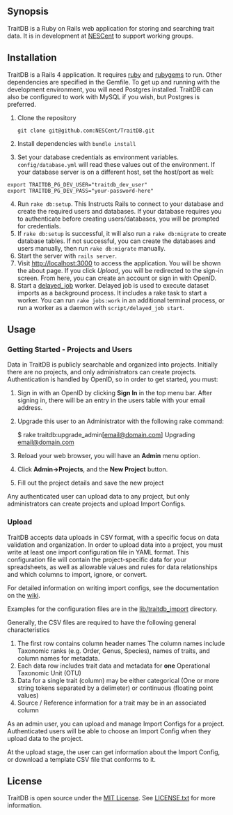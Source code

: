 ## Synopsis

TraitDB is a Ruby on Rails web application for storing and searching trait data.  It is in development at [NESCent](http://nescent.org) to support working groups.

## Installation

TraitDB is a Rails 4 application.  It requires [ruby](http://ruby-lang.org) and [rubygems](http://rubygems.org) to run.  Other dependencies are specified in the Gemfile.  To get up and running with the development environment, you will need Postgres installed.  TraitDB can also be configured to work with MySQL if you wish, but Postgres is preferred.

1. Clone the repository

    ```
    git clone git@github.com:NESCent/TraitDB.git
    ```
    
2. Install dependencies with `bundle install`
3. Set your database credentials as environment variables.  `config/database.yml` will read these values out of the environment.  If your database server is on a different host, set the host/port as well:
<pre><code>export TRAITDB_PG_DEV_USER="traitdb_dev_user"
export TRAITDB_PG_DEV_PASS="your-password-here"</code></pre>
4. Run `rake db:setup`.  This Instructs Rails to connect to your database and create the required users and databases.  If your database requires you to authenticate before creating users/databases, you will be prompted for credentials.
5. If `rake db:setup` is successful, it will also run a `rake db:migrate` to create database tables.  If not successful, you can create the databases and users manually, then run `rake db:migrate` manually.
6. Start the server with `rails server`.
7. Visit [http://localhost:3000](http://localhost:3000) to access the application.  You will be shown the about page.  If you click _Upload_, you will be redirected to the sign-in screen.  From here, you can create an account or sign in with OpenID.
8. Start a [delayed_job](https://github.com/collectiveidea/delayed_job) worker.  Delayed job is used to execute dataset imports as a background process.  It includes a rake task to start a worker.  You can run `rake jobs:work` in an additional terminal process, or run a worker as a daemon with `script/delayed_job start`.

## Usage

### Getting Started - Projects and Users

Data in TraitDB is publicly searchable and organized into projects.  Initially there are no projects, and only administrators can create projects.  Authentication is handled by OpenID, so in order to get started, you must:

1. Sign in with an OpenID by clicking __Sign In__ in the top menu bar.  After signing in, there will be an entry in the users table with your email address.
2. Upgrade this user to an Administrator with the following rake command:

    $ rake traitdb:upgrade_admin[email@domain.com]
    Upgrading email@domain.com

3. Reload your web browser, you will have an __Admin__ menu option.
4. Click __Admin->Projects__, and the __New Project__ button.
5. Fill out the project details and save the new project

Any authenticated user can upload data to any project, but only administrators can create projects and upload Import Configs.

### Upload

TraitDB accepts data uploads in CSV format, with a specific focus on data validation and organization.  In order to upload data into a project, you must write at least one import configuration file in YAML format. This configuration file will contain the project-specific data for your spreadsheets, as well as allowable values and rules for data relationships and which columns to import, ignore, or convert.

For detailed information on writing import configs, see the documentation on the [wiki](../../wiki).

Examples for the configuration files are in the [lib/traitdb_import](lib/traitdb_import) directory.

Generally, the CSV files are required to have the following general characteristics

1. The first row contains column header names
    The column names include Taxonomic ranks (e.g. Order, Genus, Species), names of traits, and column names for metadata.
2. Each data row includes trait data and metadata for **one** Operational Taxonomic Unit (OTU)
3. Data for a single trait (column) may be either categorical (One or more string tokens separated by a delimeter) or continuous (floating point values)
4. Source / Reference information for a trait may be in an associated column

As an admin user, you can upload and manage Import Configs for a project.  Authenticated users will be able to choose an Import Config when they upload data to the project.

At the upload stage, the user can get information about the Import Config, or download a template CSV file that conforms to it.

## License

TraitDB is open source under the [MIT License](http://opensource.org/licenses/MIT).  See [LICENSE.txt](LICENSE.txt) for more information.
